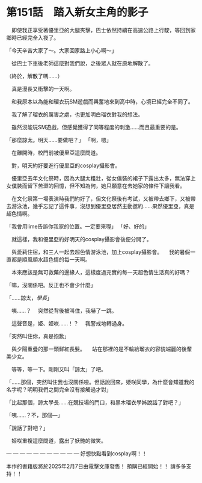 # 第151話　踏入新女主角的影子

　即使我正享受著優里亞的大腿夾擊，巴士依然持續在高速公路上行駛，等回到家鄉時已經完全入夜了。

「今天辛苦大家了～。大家回家路上小心啊～」

　從巴士下車後老師這麼對我們說，之後眾人就在原地解散了。

（終於，解散了嗎……）

　真是漫長又衝擊的一天啊。

　和我原本以為能和瑠衣玩SM遊戲而興奮地來到高中時，心境已經完全不同了。

　我了解了瑠衣的厲害之處，也更加明白瑠衣對我的想法。

　雖然沒能玩SM遊戲，但感覺獲得了同等程度的刺激……而且最重要的是。

「那麼諒太。明天……要做吧？」
「啊，嗯」

　在離開時，校門前被優里亞這麼問道。

　對，明天約好要進行優里亞的cosplay攝影會。

　優里亞去年文化祭時，因為大腿太粗壯，從女僕裝的裙子下露出太多，無法穿上女僕裝而留下苦澀的回憶，但不知為何，她只願意在去她家的條件下讓我看。

　在文化祭第一場表演時我們約好了，但文化祭後有考試，又被帶去鄉下，又被帶去游泳池，幾乎忘記了這件事，沒想到優里亞居然主動邀約……果然優里亞，真是超色情啊。

「我會用lime告訴你我家的位置。一定要來喔」
「好、好的」

　就這樣，我和優里亞約好明天的cosplay攝影會後便分開了。

　與愛莉住宿，和三人一起去超色情游泳池，加上cosplay攝影會。
　我的暑假一直都是順風順水超色情的每一天啊。

　本來應該是無可救藥的邊緣人，這樣度過充實的每一天超色情生活真的好嗎？

「嘛，沒關係吧。反正也不會少什麼」

「……諒太，*學長*」

　咦……？
　突然從背後被叫住，我嚇了一跳。

　這聲音是，姫、姫咲……！？
　我警戒地轉過身。

「突然叫住你，真是抱歉」

　與夕陽重疊的那一頭鮮紅長髮。
　站在那裡的是不輸給瑠衣的容貌端麗的後輩美少女。

　等等，等一下。剛剛又叫「諒太」了吧。

「……那個，突然叫住我也沒關係啦。但話說回來，姫咲同學，為什麼會知道我的名字呢？明明我們之間完全沒有接觸過才對」

「比起那個，諒太學長……在競技場的門口，和黑木瑠衣學姊說話了對吧？」

「咦……？不，那個—」

「說話了對吧？」

　姫咲重複這麼問道，露出了妖艷的微笑。

— — — — — — — — — — —
好想快點看到cosplay啊！！

本作的書籍版將於2025年2月7日由電擊文庫發售！
預購已經開始！！
請多多支持！！